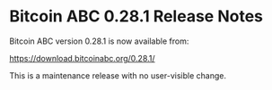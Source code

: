 # Bitcoin ABC 0.28.1 Release Notes

Bitcoin ABC version 0.28.1 is now available from:

  <https://download.bitcoinabc.org/0.28.1/>

This is a maintenance release with no user-visible change.
